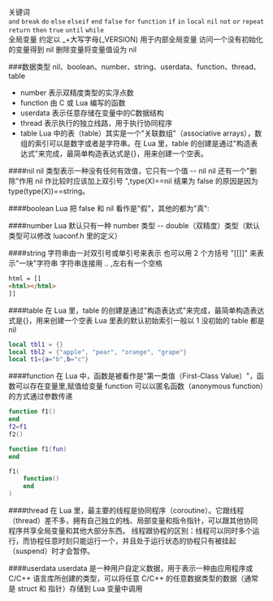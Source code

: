 关键词  
`and` `break` `do` `else` `elseif` `end` `false` `for` `function` `if` `in` `local` `nil` `not` `or` `repeat` `return` `then` `true` `until` `while`  
全局变量 约定以 _+大写字母(_VERSION) 用于内部全局变量
访问一个没有初始化的变量得到 nil
删除变量将变量值设为 nil


###数据类型
nil、boolean、number、string、userdata、function、thread、table  

- number 表示双精度类型的实浮点数 
- function 由 C 或 Lua 编写的函数
- userdata 表示任意存储在变量中的C数据结构
- thread 表示执行的独立线路，用于执行协同程序
- table Lua 中的表（table）其实是一个"关联数组"（associative arrays），数组的索引可以是数字或者是字符串。在 Lua 里，table 的创建是通过"构造表达式"来完成，最简单构造表达式是{}，用来创建一个空表。  

####nil
    nil 类型表示一种没有任何有效值，它只有一个值 -- nil
    nil 还有一个"删除"作用
    nil 作比较时应该加上双引号 ",type(X)==nil 结果为 false 的原因是因为 type(type(X))==string。

####boolean
    Lua 把 false 和 nil 看作是"假"，其他的都为"真":

####number
    Lua 默认只有一种 number 类型 -- double（双精度）类型（默认类型可以修改 luaconf.h 里的定义）

####string
    字符串由一对双引号或单引号来表示
    也可以用 2 个方括号 "[[]]" 来表示"一块"字符串
    字符串连接用 .. ,左右有一个空格

```html
html = [[
<html></html>
]]
```

####table
    在 Lua 里，table 的创建是通过"构造表达式"来完成，最简单构造表达式是{}，用来创建一个空表
    Lua 里表的默认初始索引一般以 1
    没初始的 table 都是 nil

```lua
local tbl1 = {}
local tbl2 = {"apple", "pear", "orange", "grape"}
local t1={a="b",b="c"}
```

####function
    在 Lua 中，函数是被看作是"第一类值（First-Class Value）"，函数可以存在变量里,赋值给变量
    function 可以以匿名函数（anonymous function）的方式通过参数传递

```lua
function f1()
end
f2=f1
f2()

function f1(fun)
end

f1(
    function()
    end
)
```

####thread
    在 Lua 里，最主要的线程是协同程序（coroutine）。它跟线程（thread）差不多，拥有自己独立的栈、局部变量和指令指针，可以跟其他协同程序共享全局变量和其他大部分东西。
    线程跟协程的区别：线程可以同时多个运行，而协程任意时刻只能运行一个，并且处于运行状态的协程只有被挂起（suspend）时才会暂停。

####userdata
    userdata 是一种用户自定义数据，用于表示一种由应用程序或 C/C++ 语言库所创建的类型，可以将任意 C/C++ 的任意数据类型的数据（通常是 struct 和 指针）存储到 Lua 变量中调用